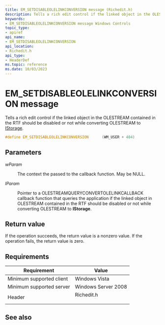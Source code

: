 ```yaml
---
title: EM_SETDISABLEOLELINKCONVERSION message (Richedit.h)
description: Tells a rich edit control if the linked object in the OLESTREAM contained in the RTF should be disabled or not while converting OLESTREAM to IStorage.
keywords:
- EM_SETDISABLEOLELINKCONVERSION message Windows Controls
topic_type:
- apiref
api_name:
- EM_SETDISABLEOLELINKCONVERSION
api_location:
- Richedit.h
api_type:
- HeaderDef
ms.topic: reference
ms.date: 10/03/2023
---
```


# EM\_SETDISABLEOLELINKCONVERSION message

Tells a rich edit control if the linked object in the OLESTREAM contained in the RTF should be disabled or not while converting OLESTREAM to [IStorage](/windows/win32/api/objidl/nn-objidl-istorage).

```C++
#define EM_SETDISABLEOLELINKCONVERSION		(WM_USER + 404)
```

## Parameters

<dl> <dt>

*wParam* 
</dt> <dd>

The context the passed to the callback function. May be NULL.

</dd> <dt>

*lParam* 
</dt> <dd>

Pointer to a OLESTREAMQUERYCONVERTOLELINKCALLBACK callback function that queries the application if the linked object in OLESTREAM contained in the RTF should be disabled or not while converting OLESTREAM to **IStorage**.

</dd> </dl>

## Return value

If the operation succeeds, the return value is a nonzero value.
If the operation fails, the return value is zero.


## Requirements



| Requirement | Value |
|-------------------------------------|---------------------------------------------------------------------------------------|
| Minimum supported client| Windows Vista |
| Minimum supported server| Windows Server 2008 |
| Header<br/>                   | <dl> <dt>Richedit.h</dt> </dl> |



## See also


 

 





